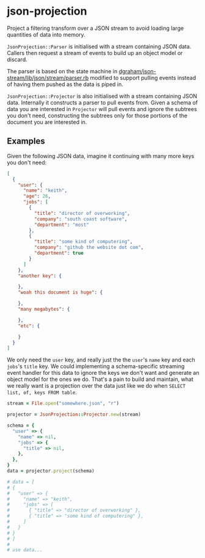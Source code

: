 # json-projection
Project a filtering transform over a JSON stream to avoid loading large quantities of data into memory.

`JsonProjection::Parser` is initialised with a stream containing JSON data.
Callers then request a stream of events to build up an object model or discard.

The parser is based on the state machine in [dgraham/json-stream/lib/json/stream/parser.rb](https://github.com/dgraham/json-stream/blob/master/lib/json/stream/parser.rb)
modified to support pulling events instead of having them pushed as the data is
piped in.

`JsonProjection::Projector` is also initialised with a stream containing JSON
data. Internally it constructs a parser to pull events from. Given a schema of
data you are interested in `Projector` will pull events and ignore the subtrees
you don't need, constructing the subtrees only for those portions of the
document you are interested in.

## Examples

Given the following JSON data, imagine it continuing with many more keys you
don't need:

```json
[
  {
    "user": {
      "name": "keith",
      "age": 26,
      "jobs": [
        {
          "title": "director of overworking",
          "company": "south coast software",
          "department": "most"
        },
        {
          "title": "some kind of computering",
          "company": "github the website dot com",
          "department": true
        }
      ]
    },
    "another key": {

    },
    "woah this document is huge": {

    },
    "many megabytes": {

    },
    "etc": {

    }
  }
]
```

We only need the `user` key, and really just the the `user`'s `name` key and
each `jobs`'s `title` key. We could implementing a schema-specific streaming
event handler for this data to ignore the keys we don't want and generate an
object model for the ones we do. That's a pain to build and maintain, what we
really want is a projection over the data just like we do when
`SELECT list, of, keys FROM table`.

```ruby
stream = File.open("somewhere.json", "r")

projector = JsonProjection::Projector.new(stream)

schema = {
  "user" => {
    "name" => nil,
    "jobs" => {
      "title" => nil,
    },
  },
}
data = projector.project(schema)

# data = [
# {
#   "user" => {
#     "name" => "keith",
#     "jobs" => [
#       { "title" => "director of overworking" },
#       { "title" => "some kind of computering" },
#     ]
#   }
# }
# ]
#
# use data...
```
